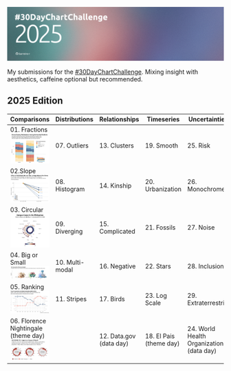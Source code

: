 ![cover](cover.jpg)

My submissions for the [#30DayChartChallenge](https://github.com/30DayChartChallenge). Mixing insight with aesthetics, caffeine optional but recommended.

## 2025 Edition 

| Comparisons           | Distributions        | Relationships        | Timeseries               | Uncertainties                   |
|-----------------------|----------------------|-----------------------|--------------------------|----------------------------------|
| 01. Fractions ![day1](/2025/images/day01.png)         | 07. Outliers         | 13. Clusters          | 19. Smooth               | 25. Risk                         |
| 02.Slope ![day2](/2025/images/day02.png) | 08. Histogram        | 14. Kinship           | 20. Urbanization         | 26. Monochrome                   |
| 03. Circular ![day3](/2025/images/day03.png) | 09. Diverging        | 15. Complicated       | 21. Fossils              | 27. Noise                        |
| 04. Big or Small ![day4](/2025/images/day04.png) | 10. Multi-modal      | 16. Negative          | 22. Stars                | 28. Inclusion                    |
| 05. Ranking  ![day5](/2025/images/day05.png)| 11. Stripes          | 17. Birds             | 23. Log Scale            | 29. Extraterrestrial             |
| 06. Florence Nightingale (theme day) ![day6](/2025/images/day06.png)| | 12. Data.gov (data day) | 18. El Pais (theme day) | 24. World Health Organization (data day) | 30. National Geographic (theme day) |